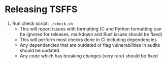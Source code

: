 # Releasing TSFFS

1. Run check script: `./check.sh`
    - This will report issues with formatting (C and Python formatting can be ignored
      for releases, markdown and Rust issues should be fixed)
    - This will perform most checks done in CI including dependencies
    - Any dependencies that are outdated or flag vulnerabilities in audits should be
      updated
    - Any code which has breaking changes (very rare) should be fixed
